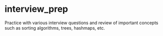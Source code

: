 # interview_prep
Practice with various interview questions and review of important concepts such as sorting algorithms, trees, hashmaps, etc.
